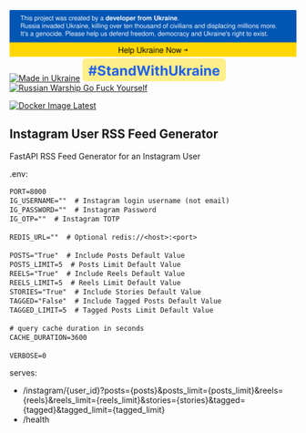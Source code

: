 [![Stand With Ukraine](https://raw.githubusercontent.com/vshymanskyy/StandWithUkraine/main/banner-direct-single.svg)](https://stand-with-ukraine.pp.ua)
[![Made in Ukraine](https://img.shields.io/badge/made_in-Ukraine-ffd700.svg?labelColor=0057b7)](https://stand-with-ukraine.pp.ua)
[![Stand With Ukraine](https://raw.githubusercontent.com/vshymanskyy/StandWithUkraine/main/badges/StandWithUkraine.svg)](https://stand-with-ukraine.pp.ua)
[![Russian Warship Go Fuck Yourself](https://raw.githubusercontent.com/vshymanskyy/StandWithUkraine/main/badges/RussianWarship.svg)](https://stand-with-ukraine.pp.ua)

[![Docker Image Latest](https://github.com/ALERTua/instagram_rss/actions/workflows/docker-image.yml/badge.svg)](https://github.com/ALERTua/instagram_rss/actions/workflows/docker-image.yml)

Instagram User RSS Feed Generator
---------------------------

FastAPI RSS Feed Generator for an Instagram User

.env:
```
PORT=8000
IG_USERNAME=""  # Instagram login username (not email)
IG_PASSWORD=""  # Instagram Password
IG_OTP=""  # Instagram TOTP

REDIS_URL=""  # Optional redis://<host>:<port>

POSTS="True"  # Include Posts Default Value
POSTS_LIMIT=5  # Posts Limit Default Value
REELS="True"  # Include Reels Default Value
REELS_LIMIT=5  # Reels Limit Default Value
STORIES="True"  # Include Stories Default Value
TAGGED="False"  # Include Tagged Posts Default Value
TAGGED_LIMIT=5  # Tagged Posts Limit Default Value

# query cache duration in seconds
CACHE_DURATION=3600

VERBOSE=0
```
serves:
- /instagram/{user_id}?posts={posts}&posts_limit={posts_limit}&reels={reels}&reels_limit={reels_limit}&stories={stories}&tagged={tagged}&tagged_limit={tagged_limit}
- /health
